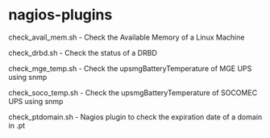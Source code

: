 # nagios-plugins

check_avail_mem.sh - Check the Available Memory of a Linux Machine

check_drbd.sh - Check the status of a DRBD

check_mge_temp.sh - Check the upsmgBatteryTemperature of MGE UPS using snmp

check_soco_temp.sh - Check the upsmgBatteryTemperature of SOCOMEC UPS using snmp

check_ptdomain.sh - Nagios plugin to check the expiration date of a domain in .pt
